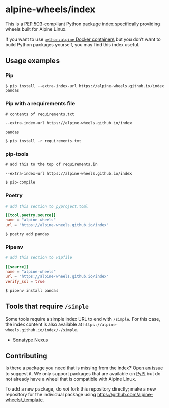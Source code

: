 # alpine-wheels/index

This is a [PEP 503][a]-compliant Python package index specifically providing wheels built for Alpine Linux.

[a]: https://www.python.org/dev/peps/pep-0503/

If you want to use [`python:alpine` Docker containers][b] but you don&#x02bc;t want to build Python packages yourself, you may find this index useful.

[b]: https://hub.docker.com/_/python

## Usage examples

### Pip

```shell
$ pip install --extra-index-url https://alpine-wheels.github.io/index pandas
```

### Pip with a requirements file

```shell
# contents of requirements.txt

--extra-index-url https://alpine-wheels.github.io/index

pandas
```

```shell
$ pip install -r requirements.txt
```
### pip-tools

```shell
# add this to the top of requirements.in

--extra-index-url https://alpine-wheels.github.io/index
```

```shell
$ pip-compile
```

### Poetry

```toml
# add this section to pyproject.toml

[[tool.poetry.source]]
name = "alpine-wheels"
url = "https://alpine-wheels.github.io/index"
```

```shell
$ poetry add pandas
```

### Pipenv

```toml
# add this section to Pipfile

[[source]]
name = "alpine-wheels"
url = "https://alpine-wheels.github.io/index"
verify_ssl = true
```

```shell
$ pipenv install pandas
```

## Tools that require `/simple`

Some tools require a simple index URL to end with `/simple`. For this case, the index content is also available at
`https://alpine-wheels.github.io/index/-/simple`.

*   [Sonatype Nexus][s]

[s]: https://community.sonatype.com/t/how-would-i-create-a-proxy-for-a-pypi-that-uses-simple-instead-of-simple/7378/2

## Contributing

Is there a package you need that is missing from the index? [Open an issue][c] to suggest it. We only support packages that are available on [PyPI][d] but do not already have a wheel that is compatible with Alpine Linux.

To add a new package, do *not* fork this repository directly; make a new repository for the individual package using https://github.com/alpine-wheels/_template.

[c]: https://github.com/alpine-wheels/index/issues/new/choose
[d]: https://pypi.org/
